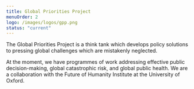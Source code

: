 ```yaml
---
title: Global Priorities Project
menuOrder: 2
logo: /images/logos/gpp.png
status: "current"
---
```

The Global Priorities Project is a think tank which develops policy solutions to pressing global challenges which are mistakenly neglected. 

At the moment, we have programmes of work addressing effective public decision-making, global catastrophic risk, and global public health. We are a collaboration with the Future of Humanity Institute at the University of Oxford.